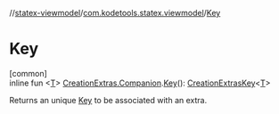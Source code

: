//[statex-viewmodel](../../index.md)/[com.kodetools.statex.viewmodel](index.md)/[Key](-key.md)

# Key

[common]\
inline fun &lt;[T](-key.md)&gt; [CreationExtras.Companion](-creation-extras/-companion/index.md).[Key](-key.md)(): [CreationExtrasKey](-creation-extras-key/index.md)&lt;[T](-key.md)&gt;

Returns an unique [Key](-key.md) to be associated with an extra.
